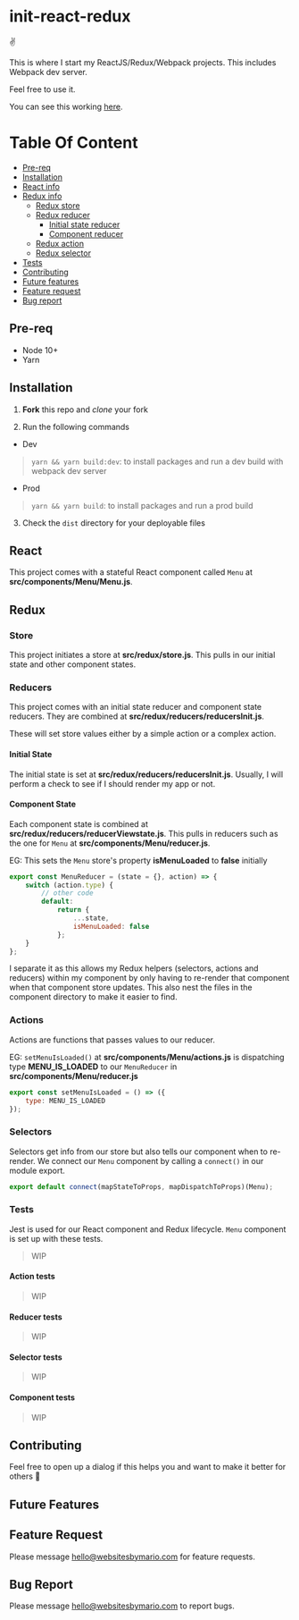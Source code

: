 # init-react-redux

:v:

This is where I start my ReactJS/Redux/Webpack projects. This includes Webpack dev server.

Feel free to use it.

You can see this working [here](https://mariolo1985.github.io/initreactredux/).

# Table Of Content

- [Pre-req](#pre-req)
- [Installation](#installation)
- [React info](#react)
- [Redux info](#redux)
  - [Redux store](#store)
  - [Redux reducer](#reducers)
    - [Initial state reducer](#initial-state)
    - [Component reducer](#component-state)
  - [Redux action](#actions)
  - [Redux selector](#selectors)
- [Tests](#tests)
- [Contributing](#contributing)
- [Future features](#future-features)
- [Feature request](#feature-request)
- [Bug report](#bug-report)

## Pre-req

- Node 10+
- Yarn

## Installation 

1. **Fork** this repo and _clone_ your fork

2. Run the following commands

- Dev
> `yarn && yarn build:dev`: to install packages and run a dev build with webpack dev server

- Prod
> `yarn && yarn build`: to install packages and run a prod build

3. Check the `dist` directory for your deployable files

## React

This project comes with a stateful React component called `Menu` at **src/components/Menu/Menu.js**.

## Redux

### Store

This project initiates a store at **src/redux/store.js**. This pulls in our initial state and other component states.

### Reducers

This project comes with an initial state reducer and component state reducers. They are combined at **src/redux/reducers/reducersInit.js**.

These will set store values either by a simple action or a complex action. 

#### Initial State

The initial state is set at **src/redux/reducers/reducersInit.js**. Usually, I will perform a check to see if I should render my app or not.

#### Component State

Each component state is combined at **src/redux/reducers/reducerViewstate.js**. This pulls in reducers such as the one for `Menu` at **src/components/Menu/reducer.js**.


EG: This sets the `Menu` store's property __isMenuLoaded__ to **false** initially

```javascript
export const MenuReducer = (state = {}, action) => {
    switch (action.type) {
        // other code
        default:
            return {
                ...state,
                isMenuLoaded: false
            };
    }
};

```

I separate it as this allows my Redux helpers (selectors, actions and reducers) within my component by only having to re-render that component when that component store updates. This also nest the files in the component directory to make it easier to find.

### Actions

Actions are functions that passes values to our reducer.

EG: `setMenuIsLoaded()` at **src/components/Menu/actions.js** is dispatching type __MENU_IS_LOADED__ to our `MenuReducer` in **src/components/Menu/reducer.js**

```javascript
export const setMenuIsLoaded = () => ({
    type: MENU_IS_LOADED
});

```

### Selectors

Selectors get info from our store but also tells our component when to re-render. We connect our `Menu` component by calling a `connect()` in our module export.

```javascript
export default connect(mapStateToProps, mapDispatchToProps)(Menu);
```

### Tests

Jest is used for our React component and Redux lifecycle. `Menu` component is set up with these tests.

> WIP

#### Action tests

> WIP

#### Reducer tests

> WIP

#### Selector tests

> WIP

#### Component tests

> WIP

## Contributing

Feel free to open up a dialog if this helps you and want to make it better for others :open_hands:

## Future Features

## Feature Request

Please message hello@websitesbymario.com for feature requests.

## Bug Report

Please message hello@websitesbymario.com to report bugs.

